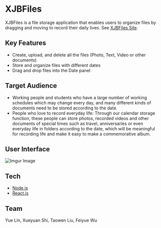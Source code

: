# XJBFiles

XJBFiles is a file storage application that enables users to organize files by dragging and moving to record their daily lives. 
See [XJBFiles Site]().

## Key Features
- Create, upload, and delete all the files (Photo, Text, Video or other documents)
- Store and organize files with different dates
- Drag and drop files into the Date panel


## Target Audience
- Working people and students who have a large number of working schedules which may change every day, and many different kinds of documents need to be stored according to the date.
- People who love to record everyday life: Through our calendar storage function, these people can store photos, recorded videos and other documents of special times such as travel, anniversaries or even everyday life in folders according to the date, which will be meaningful for recording life and make it easy to make a commemorative album.

## User Interface
![Imgur Image](https://i.imgur.com/s8fqKjy.jpg)

## Tech
* [Node.js] 
* [React.js] 

## Team
Yue Lin, Xueyuan Shi, Taowen Liu, Feiyue Wu


[//]: # (These are reference links used in the body of this note and get stripped out when the markdown processor does its job. There is no need to format nicely because it shouldn't be seen. Thanks SO - http://stackoverflow.com/questions/4823468/store-comments-in-markdown-syntax)


   [Node.js]: <http://nodejs.org>
   [React.js]:<https://reactjs.org/>

